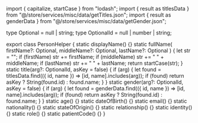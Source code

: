 import { capitalize, startCase } from "lodash";
import { result as titlesData } from "@/store/services/misc/data/getTitles.json";
import { result as genderData } from "@/store/services/misc/data/getGender.json";

type Optional = null | string;
type OptionalId = null | number | string;

export class PersonHelper {
  static displayName() {}
  static fullName(
    firstName?: Optional,
    middleName?: Optional,
    lastName?: Optional
  ) {
    let str = "";
    if (firstName) str += firstName;
    if (middleName) str += " " + middleName;
    if (lastName) str += " " + lastName;
    return startCase(str);
  }
  static title(arg?: OptionalId, asKey = false) {
    if (arg) {
      let found = titlesData.find(({ id, name }) => [id, name].includes(arg));
      if (found) return asKey ? String(found.id) : found.name;
    }
  }
  static gender(arg?: OptionalId, asKey = false) {
    if (arg) {
      let found = genderData.find(({ id, name }) => [id, name].includes(arg));
      if (found) return asKey ? String(found.id) : found.name;
    }
  }
  static age() {}
  static dateOfBirth() {}
  static email() {}
  static nationality() {}
  static stateOfOrigin() {}
  static relationship() {}
  static identity() {}
  static role() {}
  static patientCode() {}
}
